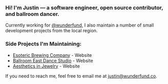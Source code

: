 ### Hi! I'm Justin — a software engineer, open source contributor, and ballroom dancer.

Currently working for [@wunderfund](//wunderfund.co), I also maintain a number of small development projects from the local region.

### Side Projects I'm Maintaining:

- [Esoteric Brewing Company](//esoteric-brewing-crowdfunding.netlify.app) - Website
- [Ballroom East Dance Studio](//ballroomeast.com) - Website
- [Aesthetics in Jewelry](//aestheticsinjewelry.com) - Website

If you need to reach me, feel free to email me at [justin@wunderfund.co](mailto:justin@wunderfund.co).

<!--
**shadowlion/shadowlion** is a ✨ _special_ ✨ repository because its `README.md` (this file) appears on your GitHub profile.

Here are some ideas to get you started:

- 🔭 I’m currently working on ...
- 🌱 I’m currently learning ...
- 👯 I’m looking to collaborate on ...
- 🤔 I’m looking for help with ...
- 💬 Ask me about ...
- 📫 How to reach me: ...
- 😄 Pronouns: ...
- ⚡ Fun fact: ...
-->
